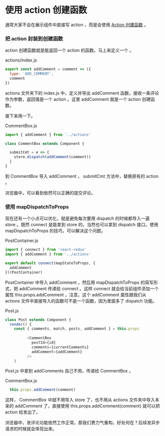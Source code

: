 # 使用 action 创建函数

通常大家不会在展示组件中直接写 action ，而是会使用 [Action 创建函数](http://www.redux.org.cn/docs/basics/Actions.html) 。

### 把 action 封装到创建函数

action 创建函数就是能返回一个 action 的函数。马上来定义一个 。

actions/index.js

```js
export const addComment = comment => ({
  type: 'ADD_COMMENT',
  comment
})
```

actions 文件夹下的 index.js 中，定义并导出 addComment 函数，接收一条评论作为参数，返回值是一个 action 。这里 addComment 就是一个 action 创建函数。

接下来用一下。

CommentBox.js

```js
import { addComment } from '../actions'

class CommentBox extends Component {

  submitCmt = e => {
    store.dispatch(addComment(comment))  
  }
}
```

到 CommentBox 导入 addComment ， submitCmt 方法中，替换原有的 action 。

浏览器中，可以看到依然可以正确的提交评论。

### 使用 mapDispatchToProps

现在还有一个小点可以优化，就是避免每次要用 dispatch 的时候都导入一遍 store 。既然 connect 是能拿到 store 的，当然也可以拿到 dispatch 接口。使用 mapDispatchToProps 的技巧，可以解决这个问题。

PostContainer.js

```js
import { connect } from 'react-redux'
import { addComment } from '../actions'

export default connect(mapStateToProps, {
  addComment
})(PostContainer)
```

PostContainer 中导入 addComment ，然后用 mapDispatchToProps 的简写形式，把 addComment 传递给 connect 。这样 connect 就会给当前组件添加一个属性 this.props.addComment ，注意，这个 addComment 属性跟我们从 actions 文件中直接导入的函数可不是一个函数，因为里面多了 dispatch 功能。

Post.js

```js
class Post extends Component {
  render() {
    const { comments, match, posts, addComment } = this.props
    
          <CommentBox 
            postId={id} 
            comments={currentComments} 
            addComment={addComment}
          />
    )
  ```

  Post.js 中拿到 addComments 自己不用，传递给 CommentBox 。

  CommentBox.js

  ```js
    this.props.addComment(comment)
  ```

这样， CommentBox 中就不用导入 store 了，也不用从 actions 文件夹中导入本来的 addComment 了，直接使用 this.props.addComment(comment) 就可以把 action 给发出了。

浏览器中，发评论功能依然工作正常。那我们费力气重构，好处何在？后续发异步请求的时候就会体现出来。
